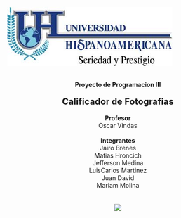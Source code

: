![](./UH.jpg)
<p align="center">
    <br>
    <b>Proyecto de Programacion III</b><br><br>
    <b><big><big>Calificador de Fotografias</big></big></b><br><br>
    <b>Profesor</b><br>
    Oscar Vindas<br><br>
    <b>Integrantes </b><br>
    Jairo Brenes<br>
    Matias Hroncich <br>
    Jefferson Medina <br>
    LuisCarlos Martinez<br>
    Juan David <br>
    Mariam Molina<br>
    <br><br>
      <img src="http://sports.ndtv.com/images/loading.gif">
</p>




